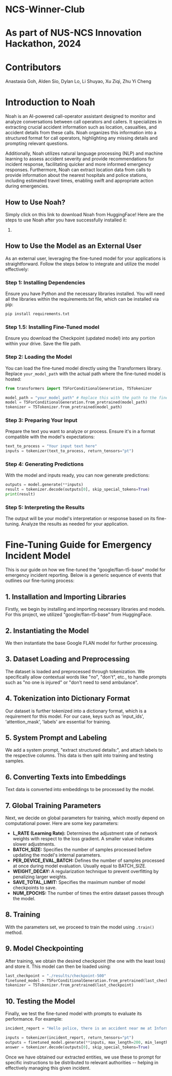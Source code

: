 # NCS-Winner-Club

# As part of NUS-NCS Innovation Hackathon, 2024

# Contributors

Anastasia Goh, Alden Sio, Dylan Lo, Li Shuyao, Xu Ziqi, Zhu Yi Cheng

# Introduction to Noah
Noah is an AI-powered call-operator assistant designed to monitor and analyze conversations between call operators and callers. It specializes in extracting crucial accident information such as location, casualties, and accident details from these calls. Noah organizes this information into a structured format for call operators, highlighting any missing details and prompting relevant questions. 

Additionally, Noah utilizes natural language processing (NLP) and machine learning to assess accident severity and provide recommendations for incident response, facilitating quicker and more informed emergency responses. Furthermore, Noah can extract location data from calls to provide information about the nearest hospitals and police stations, including estimated travel times, enabling swift and appropriate action during emergencies.

## How to Use Noah?
Simply click on this link to download Noah from HuggingFace! Here are the steps to use Noah after you have successfully installed it:

1. 







## How to Use the Model as an External User

As an external user, leveraging the fine-tuned model for your applications is straightforward. Follow the steps below to integrate and utilize the model effectively:

### Step 1: Installing Dependencies
Ensure you have Python and the necessary libraries installed. You will need all the libraries within the requirements.txt file, which can be installed via pip:

```bash
pip install requirements.txt
```

### Step 1.5: Installing Fine-Tuned model
Ensure you download the Checkpoint (updated model) into any portion within your drive. Save the file path.

### Step 2: Loading the Model
You can load the fine-tuned model directly using the Transformers library. Replace `your_model_path` with the actual path where the fine-tuned model is hosted:

```python
from transformers import T5ForConditionalGeneration, T5Tokenizer

model_path = "your_model_path" # Replace this with the path to the fine-tuned model
model = T5ForConditionalGeneration.from_pretrained(model_path)
tokenizer = T5Tokenizer.from_pretrained(model_path)
```

### Step 3: Preparing Your Input
Prepare the text you want to analyze or process. Ensure it's in a format compatible with the model's expectations:

```python
text_to_process = "Your input text here"
inputs = tokenizer(text_to_process, return_tensors="pt")
```

### Step 4: Generating Predictions
With the model and inputs ready, you can now generate predictions:

```python
outputs = model.generate(**inputs)
result = tokenizer.decode(outputs[0], skip_special_tokens=True)
print(result)
```

### Step 5: Interpreting the Results
The output will be your model's interpretation or response based on its fine-tuning. Analyze the results as needed for your application.

# Fine-Tuning Guide for Emergency Incident Model

This is our guide on how we fine-tuned the "google/flan-t5-base" model for emergency incident reporting. Below is a generic sequence of events that outlines our fine-tuning process:

## 1. Installation and Importing Libraries
Firstly, we begin by installing and importing necessary libraries and models. For this project, we utilized "google/flan-t5-base" from HuggingFace.

## 2. Instantiating the Model
We then instantiate the base Google FLAN model for further processing.

## 3. Dataset Loading and Preprocessing
The dataset is loaded and preprocessed through tokenization. We specifically allow contextual words like "no", "don't", etc., to handle prompts such as "no one is injured" or "don't need to send ambulance".

## 4. Tokenization into Dictionary Format
Our dataset is further tokenized into a dictionary format, which is a requirement for this model. For our case, keys such as 'input_ids', 'attention_mask', 'labels' are essential for training.

## 5. System Prompt and Labeling
We add a system prompt, "extract structured details:", and attach labels to the respective columns. This data is then split into training and testing samples.

## 6. Converting Texts into Embeddings
Text data is converted into embeddings to be processed by the model.

## 7. Global Training Parameters
Next, we decide on global parameters for training, which mostly depend on computational power. Here are some key parameters:

- **L_RATE (Learning Rate):** Determines the adjustment rate of network weights with respect to the loss gradient. A smaller value indicates slower adjustments.
- **BATCH_SIZE:** Specifies the number of samples processed before updating the model's internal parameters.
- **PER_DEVICE_EVAL_BATCH:** Defines the number of samples processed at once during model evaluation. Usually equal to BATCH_SIZE.
- **WEIGHT_DECAY:** A regularization technique to prevent overfitting by penalizing larger weights.
- **SAVE_TOTAL_LIMIT:** Specifies the maximum number of model checkpoints to save.
- **NUM_EPOCHS:** The number of times the entire dataset passes through the model.

## 8. Training
With the parameters set, we proceed to train the model using `.train()` method.

## 9. Model Checkpointing
After training, we obtain the desired checkpoint (the one with the least loss) and store it. This model can then be loaded using:

```python
last_checkpoint = "./results/checkpoint-500"
finetuned_model = T5ForConditionalGeneration.from_pretrained(last_checkpoint)
tokenizer = T5Tokenizer.from_pretrained(last_checkpoint)
```

## 10. Testing the Model
Finally, we test the fine-tuned model with prompts to evaluate its performance. For example:

```python
incident_report = "Hello police, there is an accident near me at Information Technology NUS, Street 2. A bus collided with a Taxi, 3 people are severely injured, there is a fire. Students are calling for help, Lamp post nearby: 88"

inputs = tokenizer(incident_report, return_tensors="pt")
outputs = finetuned_model.generate(**inputs, max_length=200, min_length=50, length_penalty=2.0, num_beams=4, early_stopping=True)
answer = tokenizer.decode(outputs[0], skip_special_tokens=True)
```
Once we have obtained our extracted entities, we use these to prompt for specific instructions to be distributed to relevant authorities -- helping in effectively managing this given incident.

